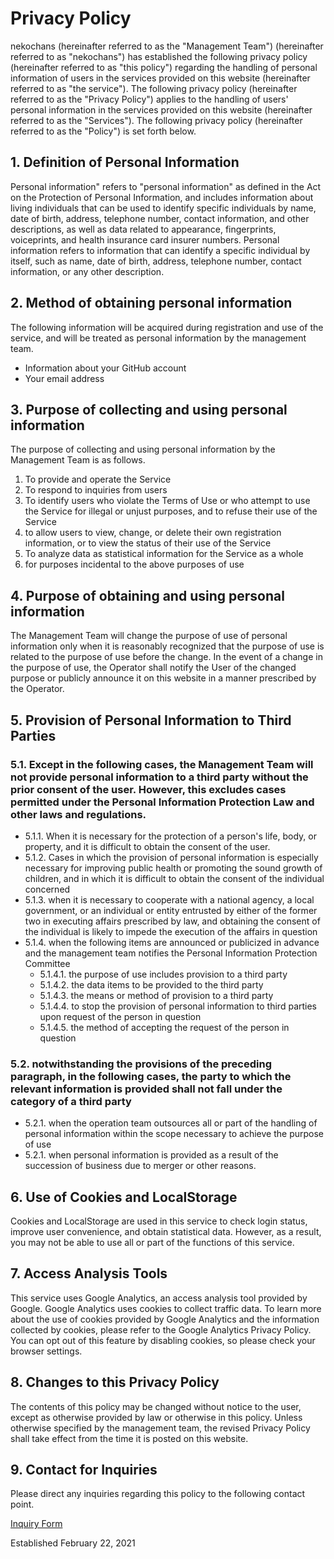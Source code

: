 # Privacy Policy

nekochans (hereinafter referred to as the "Management Team") (hereinafter referred to as "nekochans") has established the following privacy policy (hereinafter referred to as "this policy") regarding the handling of personal information of users in the services provided on this website (hereinafter referred to as "the service"). The following privacy policy (hereinafter referred to as the "Privacy Policy") applies to the handling of users' personal information in the services provided on this website (hereinafter referred to as the "Services"). The following privacy policy (hereinafter referred to as the "Policy") is set forth below.

## 1. Definition of Personal Information

Personal information" refers to "personal information" as defined in the Act on the Protection of Personal Information, and includes information about living individuals that can be used to identify specific individuals by name, date of birth, address, telephone number, contact information, and other descriptions, as well as data related to appearance, fingerprints, voiceprints, and health insurance card insurer numbers. Personal information refers to information that can identify a specific individual by itself, such as name, date of birth, address, telephone number, contact information, or any other description.

## 2. Method of obtaining personal information

The following information will be acquired during registration and use of the service, and will be treated as personal information by the management team.

- Information about your GitHub account
- Your email address

## 3. Purpose of collecting and using personal information

The purpose of collecting and using personal information by the Management Team is as follows.

1. To provide and operate the Service
1. To respond to inquiries from users
1. To identify users who violate the Terms of Use or who attempt to use the Service for illegal or unjust purposes, and to refuse their use of the Service
1. to allow users to view, change, or delete their own registration information, or to view the status of their use of the Service
1. To analyze data as statistical information for the Service as a whole
1. for purposes incidental to the above purposes of use

## 4. Purpose of obtaining and using personal information

The Management Team will change the purpose of use of personal information only when it is reasonably recognized that the purpose of use is related to the purpose of use before the change.
In the event of a change in the purpose of use, the Operator shall notify the User of the changed purpose or publicly announce it on this website in a manner prescribed by the Operator.

## 5. Provision of Personal Information to Third Parties

### 5.1. Except in the following cases, the Management Team will not provide personal information to a third party without the prior consent of the user. However, this excludes cases permitted under the Personal Information Protection Law and other laws and regulations.

- 5.1.1. When it is necessary for the protection of a person's life, body, or property, and it is difficult to obtain the consent of the user.
- 5.1.2. Cases in which the provision of personal information is especially necessary for improving public health or promoting the sound growth of children, and in which it is difficult to obtain the consent of the individual concerned
- 5.1.3. when it is necessary to cooperate with a national agency, a local government, or an individual or entity entrusted by either of the former two in executing affairs prescribed by law, and obtaining the consent of the individual is likely to impede the execution of the affairs in question
- 5.1.4. when the following items are announced or publicized in advance and the management team notifies the Personal Information Protection Committee
  - 5.1.4.1. the purpose of use includes provision to a third party
  - 5.1.4.2. the data items to be provided to the third party
  - 5.1.4.3. the means or method of provision to a third party
  - 5.1.4.4. to stop the provision of personal information to third parties upon request of the person in question
  - 5.1.4.5. the method of accepting the request of the person in question

### 5.2. notwithstanding the provisions of the preceding paragraph, in the following cases, the party to which the relevant information is provided shall not fall under the category of a third party

- 5.2.1. when the operation team outsources all or part of the handling of personal information within the scope necessary to achieve the purpose of use
- 5.2.1. when personal information is provided as a result of the succession of business due to merger or other reasons.

## 6. Use of Cookies and LocalStorage

Cookies and LocalStorage are used in this service to check login status, improve user convenience, and obtain statistical data. However, as a result, you may not be able to use all or part of the functions of this service.

## 7. Access Analysis Tools

This service uses Google Analytics, an access analysis tool provided by Google. Google Analytics uses cookies to collect traffic data. To learn more about the use of cookies provided by Google Analytics and the information collected by cookies, please refer to the Google Analytics Privacy Policy.
You can opt out of this feature by disabling cookies, so please check your browser settings.

## 8. Changes to this Privacy Policy

The contents of this policy may be changed without notice to the user, except as otherwise provided by law or otherwise in this policy.
Unless otherwise specified by the management team, the revised Privacy Policy shall take effect from the time it is posted on this website.

## 9. Contact for Inquiries

Please direct any inquiries regarding this policy to the following contact point.

[Inquiry Form](https://docs.google.com/forms/d/e/1FAIpQLSf0-A1ysrWQFCDuOZY8f2uH5KhUCB5yqi7TlLEsgl95Q9WKtw/viewform)

Established February 22, 2021

